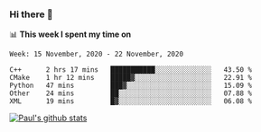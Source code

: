 ### Hi there 👋

📊 **This week I spent my time on**
<!--START_SECTION:waka-->
```text
Week: 15 November, 2020 - 22 November, 2020

C++      2 hrs 17 mins   ███████████░░░░░░░░░░░░░░   43.50 % 
CMake    1 hr 12 mins    █████▓░░░░░░░░░░░░░░░░░░░   22.91 % 
Python   47 mins         ███▓░░░░░░░░░░░░░░░░░░░░░   15.09 % 
Other    24 mins         ██░░░░░░░░░░░░░░░░░░░░░░░   07.88 % 
XML      19 mins         █▓░░░░░░░░░░░░░░░░░░░░░░░   06.08 % 
```
<!--END_SECTION:waka-->


[![Paul's github stats](https://github-readme-stats.vercel.app/api?username=mickeyouyou&theme=dracula&show_icons=true)](https://github.com/anuraghazra/github-readme-stats)
